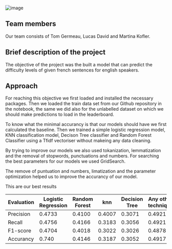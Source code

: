 
![image](https://raw.githubusercontent.com/TomGermeau/BlancPain/main/data/Blancpain_logo.png)


## Team members
Our team consists of Tom Germeau, Lucas David and Martina Kofler.

## Brief description of the project
The objective of the project was the built a model that can predict the difficulty levels of given french sentences for english speakers.

## Approach
For reaching this objective we first loaded  and installed the necessary packages. Then we loaded the train data set from our Github repository in the notebook, the same we did also for the unlabelled dataset on which we should make predictions to load in the leaderboard.

To know what the minimal accurancy is that our models should have we first calculated the baseline.
Then we trained a simple logistic regression model, KNN classification model, Decison Tree classifier and Random Forest Classifier using a Tfidf vectoriser without makeing any data cleaning.

By trying to improve our models we also used tokanization, lemmatization and the removal of stopwords, punctuations and numbers. 
For searching the best parameters for our models we used GridSearch.

The remove of puntuation and numbers, limatization and the parameter optimization helped us to improve the accurancy of our model.

This are our best results

|Evaluation| Logistic Regression| Random Forest | knn   | Decision Tree | Any other technique|
-----------| -------------------| ------------- |-------|--------------|--------------------|
|Precision | 0.4733             |0.4100         |0.4007 |0.3071         |0.4921|
|Recall    |0.4756              |0.4166         |0.3183 |0.3056         | 0.4921|
|F1-score  |0.4704              |0.4018         |0.3022 |0.3026         |0.4878|
|Accurancy |0.740               |0.4146         |0.3187 |0.3052         |0.4917|

